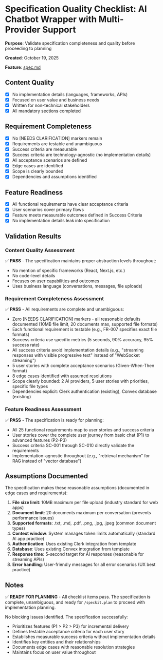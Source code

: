 # Specification Quality Checklist: AI Chatbot Wrapper with Multi-Provider Support

**Purpose**: Validate specification completeness and quality before proceeding to planning

**Created**: October 19, 2025

**Feature**: [spec.md](../spec.md)

## Content Quality

- [x] No implementation details (languages, frameworks, APIs)
- [x] Focused on user value and business needs
- [x] Written for non-technical stakeholders
- [x] All mandatory sections completed

## Requirement Completeness

- [x] No [NEEDS CLARIFICATION] markers remain
- [x] Requirements are testable and unambiguous
- [x] Success criteria are measurable
- [x] Success criteria are technology-agnostic (no implementation details)
- [x] All acceptance scenarios are defined
- [x] Edge cases are identified
- [x] Scope is clearly bounded
- [x] Dependencies and assumptions identified

## Feature Readiness

- [x] All functional requirements have clear acceptance criteria
- [x] User scenarios cover primary flows
- [x] Feature meets measurable outcomes defined in Success Criteria
- [x] No implementation details leak into specification

## Validation Results

### Content Quality Assessment

✅ **PASS** - The specification maintains proper abstraction levels throughout:

- No mention of specific frameworks (React, Next.js, etc.)
- No code-level details
- Focuses on user capabilities and outcomes
- Uses business language (conversations, messages, file uploads)

### Requirement Completeness Assessment

✅ **PASS** - All requirements are complete and unambiguous:

- Zero [NEEDS CLARIFICATION] markers - all reasonable defaults documented (10MB file limit, 20 documents max, supported file formats)
- Each functional requirement is testable (e.g., FR-007 specifies exact file formats)
- Success criteria use specific metrics (5 seconds, 90% accuracy, 95% success rate)
- All success criteria avoid implementation details (e.g., "streaming responses with visible progressive text" instead of "WebSocket streaming")
- 5 user stories with complete acceptance scenarios (Given-When-Then format)
- 8 edge cases identified with assumed resolutions
- Scope clearly bounded: 2 AI providers, 5 user stories with priorities, specific file types
- Dependencies explicit: Clerk authentication (existing), Convex database (existing)

### Feature Readiness Assessment

✅ **PASS** - The specification is ready for planning:

- All 25 functional requirements map to user stories and success criteria
- User stories cover the complete user journey from basic chat (P1) to advanced features (P2-P3)
- Success criteria SC-001 through SC-010 directly validate the requirements
- Implementation-agnostic throughout (e.g., "retrieval mechanism" for RAG instead of "vector database")

## Assumptions Documented

The specification makes these reasonable assumptions (documented in edge cases and requirements):

1. **File size limit**: 10MB maximum per file upload (industry standard for web apps)
2. **Document limit**: 20 documents maximum per conversation (prevents performance issues)
3. **Supported formats**: .txt, .md, .pdf, .png, .jpg, .jpeg (common document types)
4. **Context window**: System manages token limits automatically (standard AI app practice)
5. **Authentication**: Uses existing Clerk integration from template
6. **Database**: Uses existing Convex integration from template
7. **Response time**: 5-second target for AI responses (reasonable for streaming APIs)
8. **Error handling**: User-friendly messages for all error scenarios (UX best practice)

## Notes

✅ **READY FOR PLANNING** - All checklist items pass. The specification is complete, unambiguous, and ready for `/speckit.plan` to proceed with implementation planning.

No blocking issues identified. The specification successfully:

- Prioritizes features (P1 > P2 > P3) for incremental delivery
- Defines testable acceptance criteria for each user story
- Establishes measurable success criteria without implementation details
- Identifies key entities and their relationships
- Documents edge cases with reasonable resolution strategies
- Maintains focus on user value throughout
